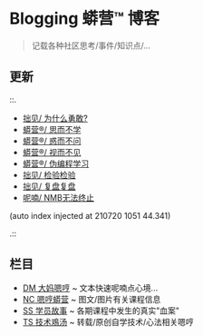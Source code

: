 # Blogging 蟒营™ 博客
> 记载各种社区思考/事件/知识点/...

## 更新

::.

- [ 拙见/ 为什么勇敢?](DM/200919-ZoomQuiet-w2w-braving.md)
- [ 蟒营®/ 思而不学](NC/200918-ZoomQuiet-3not-learn.md)
- [ 蟒营®/ 惑而不问](NC/200917-ZoomQuiet-3not-ask.md)
- [ 蟒营®/ 视而不见](NC/200915-ZoomQuiet-3not-see.md)
- [ 蟒营®/ 伪编程学习](NC/200908-ZoomQuiet-fake-learnning.md)
- [ 拙见/ 检验检验](DM/200905-ZoomQuiet-check-check.md)
- [ 拙见/ 复盘复盘](DM/200905-ZoomQuiet-review-review.md)
- [ 呢喃/ NMB无法终止](TS/200904-ZoomQuiet-stop-NMB.md)

(auto index injected at 210720 1051 44.341) 

.::



## 栏目

- [DM 大妈嗯哼](DM/) ~ 文本快速呢喃点心境...
- [NC 嗯哼蟒营](NC/) ~ 图文/图片有关课程信息
- [SS 学员故事](SS/) ~ 各期课程中发生的真实"血案"
- [TS 技术鳮汤](TS/) ~ 转载/原创自学技术/心法相关嗯哼
